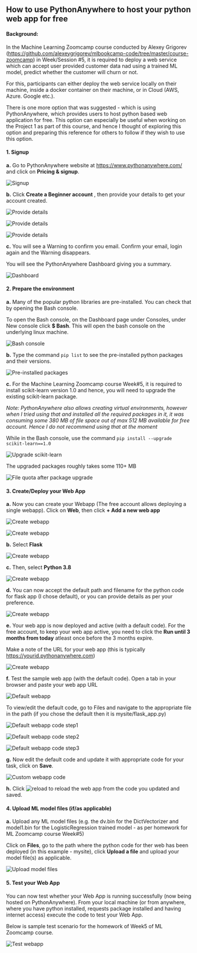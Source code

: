 ## How to use PythonAnywhere to host your python web app for free

#### Background: 
In the Machine Learning Zoomcamp course conducted by Alexey Grigorev (https://github.com/alexeygrigorev/mlbookcamp-code/tree/master/course-zoomcamp) in Week/Session #5, it is required to deploy a web service which can accept user provided customer data nad using a trained ML model, predict whether the customer will churn or not.

For this, participants can either deploy the web service locally on their machine, inside a docker container on their machine, or in Cloud (AWS, Azure. Google etc.).

There is one more option that was suggested - which is using PythonAnywhere, which provides users to host python based web application for free. This option can especially be useful when working on the Project 1 as part of this course, and hence I thought of exploring this option and preparing this reference for others to follow if they wish to use this option.

#### 1. Signup
   
**a.** Go to PythonAnywhere website at https://www.pythonanywhere.com/ and click on **Pricing & signup**.

![Signup](images/1-sign-up-1.png)

**b.** Click **Create a Beginner account** , then provide your details to get your account created.

![Provide details](images/2-sign-up-2.png)

![Provide details](images/3-sign-up-3.png)

![Provide details](images/4-sign-up-4.png)

**c.** You will see a Warning to confirm you email. Confirm your email, login again and the Warning disappears.

You will see the PythonAnywhere Dashboard giving you a summary.

![Dashboard](images/5-sign-up-5.png)

#### 2. Prepare the environment

**a.** Many of the popular python libraries are pre-installed. You can check that by opening the Bash console. 

To open the Bash console, on the Dashboard page under Consoles, under New console click **$ Bash**. This will open the bash console on the underlying linux machine.
   
![Bash console](images/6-bash-console.png)
   
**b.** Type the command ```pip list``` to see the pre-installed python packages and their versions.
   
![Pre-installed packages](images/6-pip-list.png)
   
**c.** For the Machine Learning Zoomcamp course Week#5, it is required to install scikit-learn version 1.0 and hence, you will need to upgrade the existing scikit-learn package.
    
*Note: PythonAnywhere also allows creating virtual environments, however when I tried using that and installed all the required packages in it, it was consuming some 380 MB of file space out of max 512 MB available for free account. Hence I do not recommend using that at the moment*
    
While in the Bash console, use the command ```pip install --upgrade scikit-learn==1.0```
    
![Upgrade scikit-learn](images/7-scikit-learn-upgrade.png)
    
The upgraded packages roughly takes some 110+ MB
    
![File quota after package upgrade](images/8-file-quota-after-scikit-learn-upgrade.png)
    

#### 3. Create/Deploy your Web App
 
**a.** Now you can create your Webapp (The free account allows deploying a single webapp). Click on **Web**, then click **+ Add a new web app**

![Create webapp](images/10-web-app-2.png)
    
![Create webapp](images/11-web-app-3.png)
    
**b.** Select **Flask**
    
![Create webapp](images/12-web-app-4.png)
    
**c.** Then, select **Python 3.8**
    
![Create webapp](images/13-web-app-5.png)
    
**d.** You can now accept the default path and filename for the python code for flask app (I chose default), or you can provide details as per your preference.
    
![Create webapp](images/14-web-app-6.png)
    
**e.** Your web app is now deployed and active (with a default code). For the free account, to keep your web app active, you need to click the **Run until 3 months from today** atleast once before the 3 months expire.
   
Make a note of the URL for your web app (this is typically https://yourid.pythonanywhere.com)
    
![Create webapp](images/15-web-app-7.png)
    
**f.** Test the sample web app (with the default code). Open a tab in your browser and paste your web app URL
   
![Default webapp](images/16-web-app-8.png)
   
To view/edit the default code, go to Files and navigate to the appropriate file in the path (if you chose the default then it is mysite/flask_app.py)
   
![Default webapp code step1](images/17-web-app-9.png)
   
![Default webapp code step2](images/18-web-app-10.png)
   
![Default webapp code step3](images/19-web-app-11.png)
   
**g.** Now edit the default code and update it with appropriate code for your task, click on **Save**.
 
![Custom webapp code](images/20-web-app-13.png)
 
**h.** Click ![reload](images/21-reload-web-app-14.png) to reload the web app from the code you updated and saved.

#### 4. Upload ML model files (if/as applicable)

**a.** Upload any ML model files (e.g. the dv.bin for the DictVectorizer and model1.bin for the LogisticRegression trained model - as per homework for ML Zoomcamp course Week#5)

Click on **Files**, go to the path where the python code for ther web has been deployed (in this example - mysite), click **Upload a file** and upload your model file(s) as applicable.

![Upload model files](images/9-upload-model-files.png)

#### 5. Test your Web App
 
You can now test whether your Web App is running successfully (now being hosted on PythonAnywhere). From your local machine (or from anywhere, where you have python installed, requests package installed and having internet access) execute the code to test your Web App.
 
Below is sample test scenario for the homework of Week5 of ML Zoomcamp course.
 
![Test webapp](images/22-request.png)

